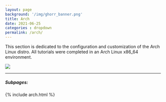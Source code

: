 ```yaml
---
layout: page
background: '/img/ghorr_banner.png'
title: Arch
date: 2021-06-25
categories : dropdown
permalink: /arch/
---
```


This section is dedicated to the configuration and customization of the Arch Linux distro. All tutorials were completed in an Arch Linux x86_64 environment.

![](../img/arch/archlinux-logo-dark-90dpi.png)

____________________________________

##### Subpages:

<p></p>
{% include arch.html %}
